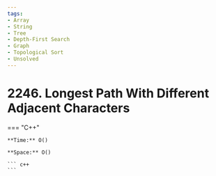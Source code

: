 ```yaml
---
tags:
- Array
- String
- Tree
- Depth-First Search
- Graph
- Topological Sort
- Unsolved
---
```



# 2246. Longest Path With Different Adjacent Characters

=== "C++"

    **Time:** O()

    **Space:** O()

    ``` c++
    ```